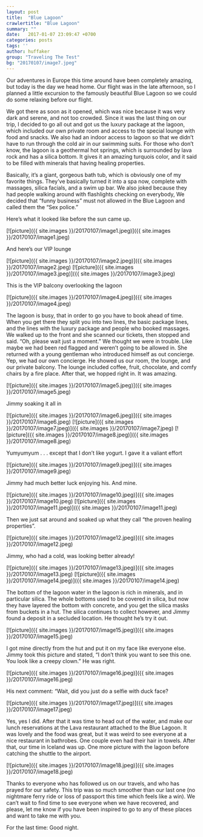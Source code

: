 ```yaml
---
layout: post
title:  "Blue Lagoon"
crawlertitle: "Blue Lagoon"
summary: ""
date:   2017-01-07 23:09:47 +0700
categories: posts
tags: ''
author: huffaker
group: "Traveling The Test"
bg: "20170107/image7.jpeg"
---
```


Our adventures in Europe this time around have been completely amazing, but today is the day we head home. Our flight was in the late afternoon, so I planned a little excursion to the famously beautiful Blue Lagoon so we could do some relaxing before our flight. 

We got there as soon as it opened, which was nice because it was very dark and serene, and not too crowded. Since it was the last thing on our trip, I decided to go all out and got us the luxury package at the lagoon, which included our own private room and access to the special lounge with food and snacks. We also had an indoor access to lagoon so that we didn’t have to run through the cold air in our swimming suits.
For those who don’t know, the lagoon is a geothermal hot springs, which is surrounded by lava rock and has a silica bottom. It gives it an amazing turquois color, and it said to be filled with minerals that having healing properties.

Basically, it’s a giant, gorgeous bath tub, which is obviously one of my favorite things. They’ve basically turned it into a spa now, complete with massages, silica facials, and a swim up bar. We also joked because they had people walking around with flashlights checking on everybody, We decided that “funny business” must not allowed in the Blue Lagoon and called them the “Sex police.”

Here’s what it looked like before the sun came up.

[![picture]({{ site.images }}/20170107/image1.jpeg)]({{ site.images }}/20170107/image1.jpeg)

And here’s our VIP lounge

[![picture]({{ site.images }}/20170107/image2.jpeg)]({{ site.images }}/20170107/image2.jpeg)
[![picture]({{ site.images }}/20170107/image3.jpeg)]({{ site.images }}/20170107/image3.jpeg)

This is the VIP balcony overlooking the lagoon

[![picture]({{ site.images }}/20170107/image4.jpeg)]({{ site.images }}/20170107/image4.jpeg)

The lagoon is busy, that in order to go you have to book ahead of time. When you get there they split you into two lines, the basic package lines, and the lines with the luxury package and people who booked massages. We walked up to the front and she scanned our tickets, then stopped and said. “Oh, please wait just a moment.” We thought we were in trouble. Like maybe we had been red flagged and weren’t going to be allowed in.
She returned with a young gentleman who introduced himself as out concierge. Yep, we had our own concierge. 
He showed us our room, the lounge, and our private balcony. The lounge included coffee, fruit, chocolate, and comfy chairs by a fire place. 
After that, we hopped right in. It was amazing.

[![picture]({{ site.images }}/20170107/image5.jpeg)]({{ site.images }}/20170107/image5.jpeg)

Jimmy soaking it all in

[![picture]({{ site.images }}/20170107/image6.jpeg)]({{ site.images }}/20170107/image6.jpeg)
[![picture]({{ site.images }}/20170107/image7.jpeg)]({{ site.images }}/20170107/image7.jpeg)
[![picture]({{ site.images }}/20170107/image8.jpeg)]({{ site.images }}/20170107/image8.jpeg)

Yumyumyum . . . except that I don’t like yogurt. I gave it a valiant effort

[![picture]({{ site.images }}/20170107/image9.jpeg)]({{ site.images }}/20170107/image9.jpeg)

Jimmy had much better luck enjoying his. And mine.

[![picture]({{ site.images }}/20170107/image10.jpeg)]({{ site.images }}/20170107/image10.jpeg)
[![picture]({{ site.images }}/20170107/image11.jpeg)]({{ site.images }}/20170107/image11.jpeg)

Then we just sat around and soaked up what they call “the proven healing properties”.

[![picture]({{ site.images }}/20170107/image12.jpeg)]({{ site.images }}/20170107/image12.jpeg)

Jimmy, who had a cold, was looking better already!

[![picture]({{ site.images }}/20170107/image13.jpeg)]({{ site.images }}/20170107/image13.jpeg)
[![picture]({{ site.images }}/20170107/image14.jpeg)]({{ site.images }}/20170107/image14.jpeg)

The bottom of the lagoon water in the lagoon is rich in minerals, and in particular silica. The whole bottoms used to be covered in silica, but now they have layered the bottom with concrete, and you get the silica masks from buckets in a hut. The silica continues to collect however, and Jimmy found a deposit in a secluded location. He thought he’s try it out.

[![picture]({{ site.images }}/20170107/image15.jpeg)]({{ site.images }}/20170107/image15.jpeg)

I got mine directly from the hut and put it on my face like everyone else. Jimmy took this picture and stated, “I don’t think you want to see this one. You look like a creepy clown.” He was right.

[![picture]({{ site.images }}/20170107/image16.jpeg)]({{ site.images }}/20170107/image16.jpeg)

His next comment: “Wait, did you just do a selfie with duck face?

[![picture]({{ site.images }}/20170107/image17.jpeg)]({{ site.images }}/20170107/image17.jpeg)

Yes, yes I did.
After that it was time to head out of the water, and make our lunch reservations at the Lava restaurant attached to the Blue Lagoon. It was lovely and the food was great, but it was weird to see everyone at a nice restaurant in bathrobes. One couple even had their hair in towels.
After that, our time in Iceland was up. One more picture with the lagoon before catching the shuttle to the airport.

[![picture]({{ site.images }}/20170107/image18.jpeg)]({{ site.images }}/20170107/image18.jpeg)

Thanks to everyone who has followed us on our travels, and who has prayed for our safety. This trip was so much smoother than our last one (no nightmare ferry ride or loss of passport this time which feels like a win). We can’t wait to find time to see everyone when we have recovered, and please, let me know if you have been inspired to go to any of these places and want to take me with you.

For the last time: Good night.
